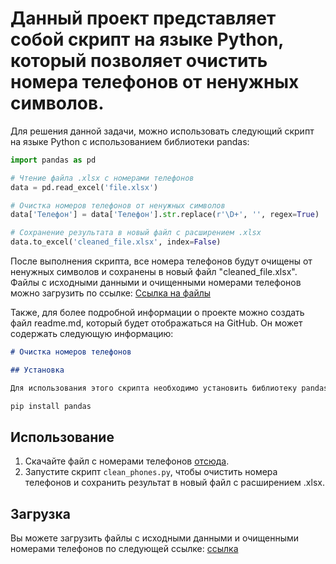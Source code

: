 # Данный проект представляет собой скрипт на языке Python, который позволяет очистить номера телефонов от ненужных символов.
Для решения данной задачи, можно использовать следующий скрипт на языке Python с использованием библиотеки pandas:

```python
import pandas as pd

# Чтение файла .xlsx с номерами телефонов
data = pd.read_excel('file.xlsx')

# Очистка номеров телефонов от ненужных символов
data['Телефон'] = data['Телефон'].str.replace(r'\D+', '', regex=True)

# Сохранение результата в новый файл с расширением .xlsx
data.to_excel('cleaned_file.xlsx', index=False)
```

После выполнения скрипта, все номера телефонов будут очищены от ненужных символов и сохранены в новый файл "cleaned_file.xlsx". Файлы с исходными данными и очищенными номерами телефонов можно загрузить по ссылке:
[Ссылка на файлы](https://drive.google.com/drive/folders/1kRkszCgCjT_s9t91LXiJPQ8uN5cVXBrx?usp=sharing)

Также, для более подробной информации о проекте можно создать файл readme.md, который будет отображаться на GitHub. Он может содержать следующую информацию:

```markdown
# Очистка номеров телефонов

## Установка

Для использования этого скрипта необходимо установить библиотеку pandas. Это можно сделать с помощью следующей команды:

pip install pandas
```

## Использование

1. Скачайте файл с номерами телефонов [отсюда](https://drive.google.com/drive/folders/1kRkszCgCjT_s9t91LXiJPQ8uN5cVXBrx?usp=sharing).
2. Запустите скрипт `clean_phones.py`, чтобы очистить номера телефонов и сохранить результат в новый файл с расширением .xlsx.

## Загрузка

Вы можете загрузить файлы с исходными данными и очищенными номерами телефонов по следующей ссылке: [ссылка](https://drive.google.com/drive/folders/1kRkszCgCjT_s9t91LXiJPQ8uN5cVXBrx?usp=sharing)
